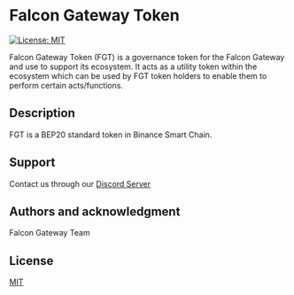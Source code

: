 # Falcon Gateway Token

[![License: MIT](https://img.shields.io/badge/License-MIT-yellow.svg)](https://opensource.org/licenses/MIT)

Falcon Gateway Token (FGT) is a governance token for the Falcon Gateway and use to support its ecosystem. It acts as a utility token within the ecosystem which can be used by FGT token holders to enable them to perform certain acts/functions.

## Description
FGT is a BEP20 standard token in Binance Smart Chain.

## Support
Contact us through our [Discord Server](https://discord.gg/dKppMXZQ)


## Authors and acknowledgment
Falcon Gateway Team

## License
[MIT](LICENSE)

